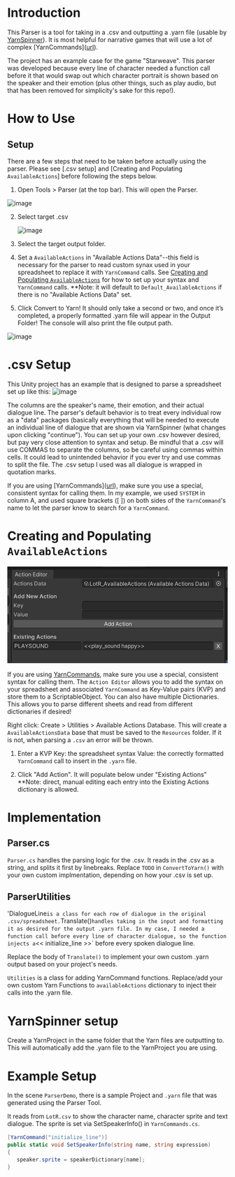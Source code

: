 # Introduction
This Parser is a tool for taking in a .csv and outputting a .yarn file (usable by [YarnSpinner]([url](https://docs.yarnspinner.dev/))). It is most helpful for narrative games that will use a lot of complex [YarnCommands]([url](https://docs.yarnspinner.dev/write-yarn-scripts/scripting-fundamentals/commands )). 

The project has an example case for the game "Starweave". This parser was developed because every line of character needed a function call before it that would swap out which character portrait is shown based on the speaker and their emotion (plus other things, such as play audio, but that has been removed for simplicity's sake for this repo!). 

# How to Use
## Setup
There are a few steps that need to be taken before actually using the parser. Please see [.csv setup] and [Creating and Populating `AvailableActions`] before following the steps below.

1. Open Tools > Parser (at the top bar). This will open the Parser. 
<img width="1226" height="146" alt="image" src="https://github.com/user-attachments/assets/97b3d7b5-1a91-48cd-a2d1-0513ae11488a" />

2. Select target .csv

   <img width="946" height="224" alt="image" src="https://github.com/user-attachments/assets/74655cca-d1b2-494a-a4b8-2c2db00e8f9e" />

3. Select the target output folder.

4. Set a `AvailableActions` in "Available Actions Data"--this field is necessary for the parser to read custom synax used in your spreadsheet to replace it with `YarnCommand` calls. See [Creating and Populating `AvailableActions`](#Creating-and-Populating-`AvailableActions`) for how to set up your syntax and `YarnCommand` calls.
**Note: it will default to `Default_AvailableActions` if there is no "Available Actions Data" set. 

7. Click Convert to Yarn! It should only take a second or two, and once it’s completed, a properly formatted .yarn file will appear in the Output Folder! The console will also print the file output path. 

<img width="728" height="542" alt="image" src="https://github.com/user-attachments/assets/3ca50768-3f20-4a4c-84c1-769d9a25285f" />

# .csv Setup 
This Unity project has an example that is designed to parse a spreadsheet set up like this: 
<img width="1171" height="191" alt="image" src="https://github.com/user-attachments/assets/45581696-7489-4515-a952-a7e1ac902018" />

The columns are the speaker's name, their emotion, and their actual dialogue line. The parser's default behavior is to treat every individual row as a "data" packages (basically everything that will be needed to execute an individual line of dialogue that are shown via YarnSpinner (what changes upon clicking "continue"). 
You can set up your own .csv however desired, but pay very close attention to syntax and setup. 
Be mindful that a .csv will use COMMAS to separate the columns, so be careful using commas within cells. It could lead to unintended behavior if you ever try and use commas to split the file. 
The .csv setup I used was all dialogue is wrapped in quotation marks. 

If you are using [YarnCommands]([url](https://docs.yarnspinner.dev/write-yarn-scripts/scripting-fundamentals/commands )), make sure you use a special, consistent syntax for calling them. In my example, we used `SYSTEM` in column A, and used square brackets ([ ]) on both sides of the `YarnCommand`'s name to let the parser know to search for a `YarnCommand`.

# Creating and Populating `AvailableActions`
![Actions Dictionary](image.png)

If you are using [YarnCommands]([url](https://docs.yarnspinner.dev/yarn-spinner-for-unity/creating-commands-functions)), make sure you use a special, consistent syntax for calling them. The `Action Editor` allows you to add the syntax on your spreadsheet and associated `YarnCommand` as Key-Value pairs (KVP) and store them to a ScriptableObject. You can also have multiple Dictionaries. This allows you to parse different sheets  and read from different dictionaries if desired! 

Right click: Create > Utilities > Available Actions Database. This will create a `AvailableActionsData` base that must be saved to the `Resources` folder. If it is not, when parsing a `.csv` an error will be thrown.

1. Enter a KVP
Key: the spreadsheet syntax 
Value: the correctly formatted `YarnCommand` call to insert in the `.yarn` file.

2. Click "Add Action". It will populate below under "Existing Actions" 
**Note: direct, manual editing each entry into the Existing Actions dictionary is allowed. 


# Implementation 
## Parser.cs 
`Parser.cs` handles the parsing logic for the .csv. It reads in the .csv as a string, and splits it first by linebreaks. 
Replace `TODO` in `ConvertToYarn()` with your own custom implmentation, depending on how your .csv is set up. 

## ParserUtilities
'DialogueLine` is a class for each row of dialogue in the original .csv/spreadsheet. `Translate()` handles taking in the input and formatting it as desired for the output .yarn file. In my case, I needed a function call before every line of character dialogue, so the function injects a `<< initialize_line >>` before every spoken dialogue line. 

Replace the body of `Translate()` to implement your own custom .yarn output based on your project's needs. 

`Utilities` is a class for adding YarnCommand functions. Replace/add your own custom Yarn Functions to `availableActions` dictionary to inject their calls into the .yarn file. 

# YarnSpinner setup
Create a YarnProject in the same folder that the Yarn files are outputting to. This will automatically add the .yarn file to the YarnProject you are using. 


# Example Setup
In the scene `ParserDemo`, there is a sample Project and `.yarn` file that was generated using the Parser Tool. 

It reads from `LotR.csv` to show the character name, character sprite and text dialogue. 
The sprite is set via SetSpeakerInfo() in `YarnCommands.cs`. 

``` C#
[YarnCommand("initialize_line")]
public static void SetSpeakerInfo(string name, string expression)
{
   speaker.sprite = speakerDictionary[name];
}
```
